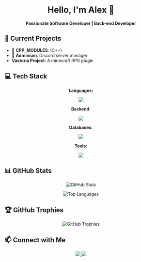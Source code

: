 <h1 align="center">Hello, I'm Alex 👋</h1> <p align="center"> <strong>Passionate Software Developer | Back-end Developer</strong> </p> <p align="center">

## 🚀 Current Projects

- 📡 **CPP_MODULES**: (C++) 
- 🤖 **Adminium**: Discord server manager
- **Vastoria Project**: A minecraft RPG plugin
  

## 💻 Tech Stack

<p align="center"> <strong>Languages:</strong></p> <p align="center">
  <a href="https://skillicons.dev">
    <img src="https://skillicons.dev/icons?i=c,cpp,rust,js" />
  </a>
</p> <p align="center"> <strong aling="center">Backend: </strong></p><p align="center">
  <a href="https://skillicons.dev">
    <img src="https://skillicons.dev/icons?i=nodejs,express" />
  </a>
</p>
<p align="center"> <strong aling="center">Databases: </strong></p><p align="center">
  <a href="https://skillicons.dev">
    <img src="https://skillicons.dev/icons?i=sqlite,mysql" />
  </a>
</p>
<p align="center"> <strong aling="center">Tools: </strong></p><p align="center">
  <a href="https://skillicons.dev">
    <img src="https://skillicons.dev/icons?i=git,docker,vscode" />
  </a>
</p>

## 📊 GitHub Stats

<p align="center"> <img src="https://github-readme-stats.vercel.app/api?username=aceauses&show_icons=true&theme=radical" alt="GitHub Stats" /> </p> <p align="center"> <img src="https://github-readme-stats.vercel.app/api/top-langs/?username=aceauses&layout=compact&theme=radical" alt="Top Languages" /> </p>

## 🏆 GitHub Trophies

<p align="center"> <img src="https://github-profile-trophy.vercel.app/?username=aceauses&theme=radical&no-frame=true&no-bg=true&margin-w=4" alt="GitHub Trophies" /> </p>

## 📫 Connect with Me

<p align="center"> <a href="https://www.linkedin.com/in/aceauses/" target="_blank"> <img src="https://img.shields.io/badge/-LinkedIn-0077B5?style=for-the-badge&logo=Linkedin&logoColor=white"/> </a> <a href="mailto:aceauses@icloud.com"> <img src="https://img.shields.io/badge/-Email-D14836?style=for-the-badge&logo=Gmail&logoColor=white"/> </a> </p>
<!--
**aceauses/aceauses** is a ✨ _special_ ✨ repository because its `README.md` (this file) appears on your GitHub profile.

Here are some ideas to get you started:

- 🔭 I’m currently working on ...
- 🌱 I’m currently learning ...
- 👯 I’m looking to collaborate on ...
- 🤔 I’m looking for help with ...
- 💬 Ask me about ...
- 📫 How to reach me: ...
- 😄 Pronouns: ...
- ⚡ Fun fact: ...
-->
